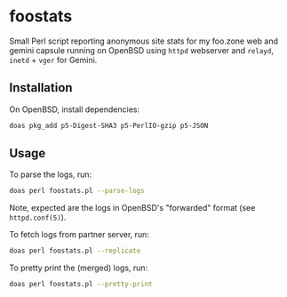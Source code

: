 # foostats

Small Perl script reporting anonymous site stats for my foo.zone web and gemini capsule running on OpenBSD using `httpd` webserver and `relayd`, `inetd` + `vger` for Gemini. 
## Installation

On OpenBSD, install dependencies:

```sh
doas pkg_add p5-Digest-SHA3 p5-PerlIO-gzip p5-JSON
```

## Usage

To parse the logs, run:

```sh
doas perl foostats.pl --parse-logs  
```

Note, expected are the logs in OpenBSD's "forwarded" format (see `httpd.conf(5)`).

To fetch logs from partner server, run:

```sh
doas perl foostats.pl --replicate
```

To pretty print the (merged) logs, run:

```sh
doas perl foostats.pl --pretty-print
```
